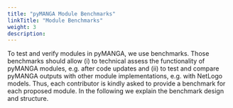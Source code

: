 ```yaml
---
title: "pyMANGA Module Benchmarks"
linkTitle: "Module Benchmarks"
weight: 3
description:
---
```



To test and verify modules in pyMANGA, we use benchmarks. 
Those benchmarks should allow (i) to technical assess the functionality of pyMANGA modules, e.g. after code updates and (ii) to test and compare pyMANGA outputs with other module implementations, e.g. with NetLogo models.
Thus, each contributor is kindly asked to provide a benchmark for each proposed module.
In the following we explain the benchmark design and structure.

